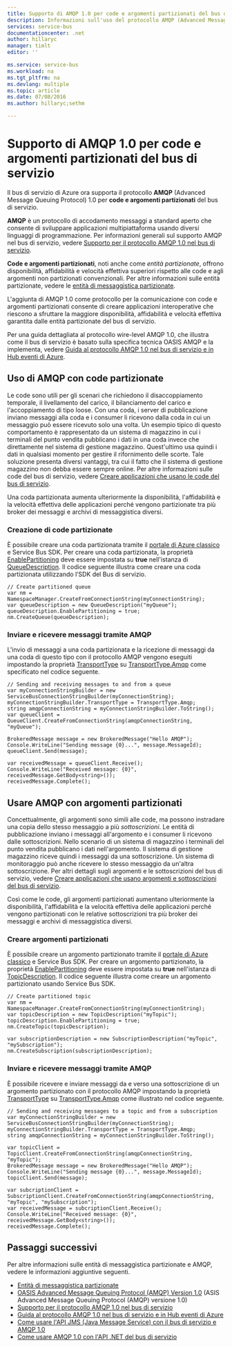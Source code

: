 ```yaml
---
title: Supporto di AMQP 1.0 per code e argomenti partizionati del bus di servizio | Microsoft Docs
description: Informazioni sull'uso del protocollo AMQP (Advanced Message Queuing Protocol) 1.0 con code e argomenti partizionati del bus di servizio.
services: service-bus
documentationcenter: .net
author: hillaryc
manager: timlt
editor: ''

ms.service: service-bus
ms.workload: na
ms.tgt_pltfrm: na
ms.devlang: multiple
ms.topic: article
ms.date: 07/08/2016
ms.author: hillaryc;sethm

---
```

# <a name="amqp-1.0-support-for-service-bus-partitioned-queues-and-topics"></a>Supporto di AMQP 1.0 per code e argomenti partizionati del bus di servizio
Il bus di servizio di Azure ora supporta il protocollo **AMQP** (Advanced Message Queuing Protocol) 1.0 per **code e argomenti partizionati** del bus di servizio.

**AMQP** è un protocollo di accodamento messaggi a standard aperto che consente di sviluppare applicazioni multipiattaforma usando diversi linguaggi di programmazione. Per informazioni generali sul supporto AMQP nel bus di servizio, vedere [Supporto per il protocollo AMQP 1.0 nel bus di servizio](service-bus-amqp-overview.md).

**Code e argomenti partizionati**, noti anche come *entità partizionate*, offrono disponibilità, affidabilità e velocità effettiva superiori rispetto alle code e agli argomenti non partizionati convenzionali. Per altre informazioni sulle entità partizionate, vedere le [entità di messaggistica partizionate](service-bus-partitioning.md).

L'aggiunta di AMQP 1.0 come protocollo per la comunicazione con code e argomenti partizionati consente di creare applicazioni interoperative che riescono a sfruttare la maggiore disponibilità, affidabilità e velocità effettiva garantita dalle entità partizionate del bus di servizio.

Per una guida dettagliata al protocollo wire-level AMQP 1.0, che illustra come il bus di servizio è basato sulla specifica tecnica OASIS AMQP e la implementa, vedere [Guida al protocollo AMQP 1.0 nel bus di servizio e in Hub eventi di Azure](service-bus-amqp-protocol-guide.md).    

## <a name="use-amqp-with-partitioned-queues"></a>Uso di AMQP con code partizionate
Le code sono utili per gli scenari che richiedono il disaccoppiamento temporale, il livellamento del carico, il bilanciamento del carico e l'accoppiamento di tipo loose. Con una coda, i server di pubblicazione inviano messaggi alla coda e i consumer li ricevono dalla coda in cui un messaggio può essere ricevuto solo una volta. Un esempio tipico di questo comportamento è rappresentato da un sistema di magazzino in cui i terminali del punto vendita pubblicano i dati in una coda invece che direttamente nel sistema di gestione magazzino. Quest'ultimo usa quindi i dati in qualsiasi momento per gestire il rifornimento delle scorte. Tale soluzione presenta diversi vantaggi, tra cui il fatto che il sistema di gestione magazzino non debba essere sempre online. Per altre informazioni sulle code del bus di servizio, vedere [Creare applicazioni che usano le code del bus di servizio](service-bus-create-queues.md). 

Una coda partizionata aumenta ulteriormente la disponibilità, l'affidabilità e la velocità effettiva delle applicazioni perché vengono partizionate tra più broker dei messaggi e archivi di messaggistica diversi.     

### <a name="create-partitioned-queues"></a>Creazione di code partizionate
È possibile creare una coda partizionata tramite il [portale di Azure classico][portale di Azure classico] e Service Bus SDK. Per creare una coda partizionata, la proprietà [EnablePartitioning](https://msdn.microsoft.com/library/azure/microsoft.servicebus.messaging.queuedescription.enablepartitioning.aspx) deve essere impostata su **true** nell'istanza di [QueueDescription](https://msdn.microsoft.com/library/azure/microsoft.servicebus.messaging.queuedescription.aspx). Il codice seguente illustra come creare una coda partizionata utilizzando l’SDK del Bus di servizio. 

```
// Create partitioned queue
var nm = NamespaceManager.CreateFromConnectionString(myConnectionString);
var queueDescription = new QueueDescription("myQueue");
queueDescription.EnablePartitioning = true;
nm.CreateQueue(queueDescription);
```

### <a name="send-and-receive-messages-using-amqp"></a>Inviare e ricevere messaggi tramite AMQP
L'invio di messaggi a una coda partizionata e la ricezione di messaggi da una coda di questo tipo con il protocollo AMQP vengono eseguiti impostando la proprietà [TransportType](https://msdn.microsoft.com/library/azure/microsoft.servicebus.servicebusconnectionstringbuilder.transporttype.aspx) su [TransportType.Amqp](https://msdn.microsoft.com/library/azure/microsoft.servicebus.messaging.transporttype.aspx) come specificato nel codice seguente.  

```
// Sending and receiving messages to and from a queue
var myConnectionStringBuilder = new ServiceBusConnectionStringBuilder(myConnectionString);
myConnectionStringBuilder.TransportType = TransportType.Amqp;
string amqpConnectionString = myConnectionStringBuilder.ToString();
var queueClient = QueueClient.CreateFromConnectionString(amqpConnectionString, "myQueue");

BrokeredMessage message = new BrokeredMessage("Hello AMQP");
Console.WriteLine("Sending message {0}...", message.MessageId);
queueClient.Send(message);

var receivedMessage = queueClient.Receive();
Console.WriteLine("Received message: {0}", receivedMessage.GetBody<string>());
receivedMessage.Complete();
```

## <a name="use-amqp-with-partitioned-topics"></a>Usare AMQP con argomenti partizionati
Concettualmente, gli argomenti sono simili alle code, ma possono instradare una copia dello stesso messaggio a più *sottoscrizioni*. Le entità di pubblicazione inviano i messaggi all'argomento e i consumer li ricevono dalle sottoscrizioni. Nello scenario di un sistema di magazzino i terminali del punto vendita pubblicano i dati nell'argomento. Il sistema di gestione magazzino riceve quindi i messaggi da una sottoscrizione. Un sistema di monitoraggio può anche ricevere lo stesso messaggio da un'altra sottoscrizione. Per altri dettagli sugli argomenti e le sottoscrizioni del bus di servizio, vedere [Creare applicazioni che usano argomenti e sottoscrizioni del bus di servizio](service-bus-create-topics-subscriptions.md). 

Così come le code, gli argomenti partizionati aumentano ulteriormente la disponibilità, l'affidabilità e la velocità effettiva delle applicazioni perché vengono partizionati con le relative sottoscrizioni tra più broker dei messaggi e archivi di messaggistica diversi. 

### <a name="create-partitioned-topics"></a>Creare argomenti partizionati
È possibile creare un argomento partizionato tramite il [portale di Azure classico][portale di Azure classico] e Service Bus SDK. Per creare un argomento partizionato, la proprietà [EnablePartitioning](https://msdn.microsoft.com/library/azure/microsoft.servicebus.messaging.topicdescription.enablepartitioning.aspx) deve essere impostata su **true** nell'istanza di [TopicDescription](https://msdn.microsoft.com/library/azure/microsoft.servicebus.messaging.topicdescription.aspx). Il codice seguente illustra come creare un argomento partizionato usando Service Bus SDK.

```
// Create partitioned topic
var nm = NamespaceManager.CreateFromConnectionString(myConnectionString);
var topicDescription = new TopicDescription("myTopic");
topicDescription.EnablePartitioning = true;
nm.CreateTopic(topicDescription);

var subscriptionDescription = new SubscriptionDescription("myTopic", "mySubscription");
nm.CreateSubscription(subscriptionDescription);
```

### <a name="send-and-receive-messages-using-amqp"></a>Inviare e ricevere messaggi tramite AMQP
È possibile ricevere e inviare messaggi da e verso una sottoscrizione di un argomento partizionato con il protocollo AMQP impostando la proprietà [TransportType](https://msdn.microsoft.com/library/azure/microsoft.servicebus.servicebusconnectionstringbuilder.transporttype.aspx) su [TransportType.Amqp](https://msdn.microsoft.com/library/azure/microsoft.servicebus.messaging.transporttype.aspx) come illustrato nel codice seguente.  

```
// Sending and receiving messages to a topic and from a subscription
var myConnectionStringBuilder = new ServiceBusConnectionStringBuilder(myConnectionString);
myConnectionStringBuilder.TransportType = TransportType.Amqp;
string amqpConnectionString = myConnectionStringBuilder.ToString();

var topicClient = TopicClient.CreateFromConnectionString(amqpConnectionString, "myTopic");
BrokeredMessage message = new BrokeredMessage("Hello AMQP");
Console.WriteLine("Sending message {0}...", message.MessageId);
topicClient.Send(message);

var subcriptionClient = SubscriptionClient.CreateFromConnectionString(amqpConnectionString, "myTopic", "mySubscription");
var receivedMessage = subcriptionClient.Receive();
Console.WriteLine("Received message: {0}", receivedMessage.GetBody<string>());
receivedMessage.Complete();
```

## <a name="next-steps"></a>Passaggi successivi
Per altre informazioni sulle entità di messaggistica partizionate e AMQP, vedere le informazioni aggiuntive seguenti.

* [Entità di messaggistica partizionate](service-bus-partitioning.md)
* [OASIS Advanced Message Queuing Protocol (AMQP) Version 1.0](http://docs.oasis-open.org/amqp/core/v1.0/os/amqp-core-complete-v1.0-os.pdf) (ASIS Advanced Message Queuing Protocol (AMQP) versione 1.0)
* [Supporto per il protocollo AMQP 1.0 nel bus di servizio](service-bus-amqp-overview.md)
* [Guida al protocollo AMQP 1.0 nel bus di servizio e in Hub eventi di Azure](service-bus-amqp-protocol-guide.md)
* [Come usare l'API JMS (Java Message Service) con il bus di servizio e AMQP 1.0](service-bus-java-how-to-use-jms-api-amqp.md)
* [Come usare AMQP 1.0 con l'API .NET del bus di servizio](service-bus-dotnet-advanced-message-queuing.md)

[portale di Azure classico]: http://manage.windowsazure.com



<!--HONumber=Oct16_HO2-->


